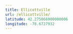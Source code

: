 ```yaml
---
title: Ellicottville
url: /ellicottville/
latitude: 42.275066900000006
longitude: -78.6727932
---
```

